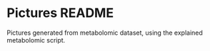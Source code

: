 # Pictures README 
Pictures generated from metabolomic dataset, using the explained metabolomic script.
